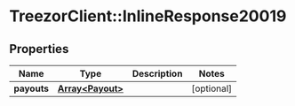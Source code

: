 # TreezorClient::InlineResponse20019

## Properties
Name | Type | Description | Notes
------------ | ------------- | ------------- | -------------
**payouts** | [**Array&lt;Payout&gt;**](Payout.md) |  | [optional] 


